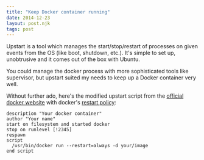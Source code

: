 ```yaml
---
title: "Keep Docker container running"
date: 2014-12-23
layout: post.njk
tags: post
---
```


Upstart is a tool which manages the start/stop/restart of processes on given events from the OS (like boot, shutdown, etc.).
It's simple to set up, unobtrusive and it comes out of the box with Ubuntu.

You could manage the docker process with more sophisticated tools like supervisor, but upstart suited my needs to keep up a Docker container very well.

Without further ado, here's the modified upstart script from the [official docker website](https://docs.docker.com/articles/host_integration/) with docker's [restart policy](https://docs.docker.com/reference/commandline/cli/):

```
description "Your docker container"
author "Your name"
start on filesystem and started docker
stop on runlevel [!2345]
respawn
script
  /usr/bin/docker run --restart=always -d your/image
end script
```
